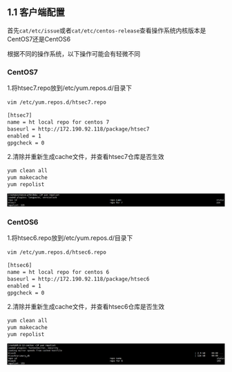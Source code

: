## 1.1 客户端配置

首先`cat/etc/issue`或者`cat/etc/centos-release`查看操作系统内核版本是CentOS7还是CentOS6

根据不同的操作系统，以下操作可能会有轻微不同

### CentOS7

1.将htsec7.repo放到/etc/yum.repos.d/目录下

`vim /etc/yum.repos.d/htsec7.repo`

```
[htsec7]
name = ht local repo for centos 7
baseurl = http://172.190.92.118/package/htsec7
enabled = 1
gpgcheck = 0
```

2.清除并重新生成cache文件，并查看htsec7仓库是否生效

```
yum clean all
yum makecache
yum repolist
```

![](/assets/image-20201027171601466.png)

### CentOS6

1.将htsec6.repo放到/etc/yum.repos.d/目录下

`vim /etc/yum.repos.d/htsec6.repo`

```
[htsec6]
name = ht local repo for centos 6
baseurl = http://172.190.92.118/package/htsec6
enabled = 1
gpgcheck = 0
```

2.清除并重新生成cache文件，并查看htsec6仓库是否生效

```
yum clean all
yum makecache
yum repolist
```

![](/assets/image-20201027171719920.png)

